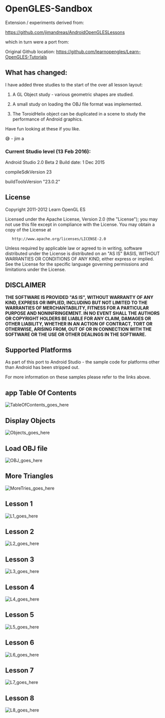 # OpenGLES-Sandbox

Extension / experiments derived from:

https://github.com/jimandreas/AndroidOpenGLESLessons

which in turn were a port from:

Original Github location:  https://github.com/learnopengles/Learn-OpenGLES-Tutorials

## What has changed:

I have added three studies to the start of the over all lesson layout:

1) A GL Object study - various geometric shapes are studied.

2) A small study on loading the OBJ file format was implemented.

3) The ToroidHelix object can be duplicated in a scene to study the performance of Android graphics.

Have fun looking at these if you like.

:sweat_smile:  - jim a

### Current Studio level (13 Feb 2016):

Android Studio 2.0 Beta 2   Build date: 1 Dec 2015

compileSdkVersion 23

buildToolsVersion "23.0.2"

## License

Copyright 2011-2012 Learn OpenGL ES

   Licensed under the Apache License, Version 2.0 (the "License");
   you may not use this file except in compliance with the License.
   You may obtain a copy of the License at

       http://www.apache.org/licenses/LICENSE-2.0

   Unless required by applicable law or agreed to in writing, software
   distributed under the License is distributed on an "AS IS" BASIS,
   WITHOUT WARRANTIES OR CONDITIONS OF ANY KIND, either express or implied.
   See the License for the specific language governing permissions and
   limitations under the License.

## DISCLAIMER

**THE SOFTWARE IS PROVIDED "AS IS", WITHOUT WARRANTY OF ANY KIND, EXPRESS OR
IMPLIED, INCLUDING BUT NOT LIMITED TO THE WARRANTIES OF MERCHANTABILITY,
FITNESS FOR A PARTICULAR PURPOSE AND NONINFRINGEMENT. IN NO EVENT SHALL THE
AUTHORS OR COPYRIGHT HOLDERS BE LIABLE FOR ANY CLAIM, DAMAGES OR OTHER
LIABILITY, WHETHER IN AN ACTION OF CONTRACT, TORT OR OTHERWISE, ARISING FROM,
OUT OF OR IN CONNECTION WITH THE SOFTWARE OR THE USE OR OTHER DEALINGS IN
THE SOFTWARE.**

## Supported Platforms 

As part of this port to Android Studio - the sample code for platforms other than Android has been 
stripped out.

For more information on these samples please refer to the links above.

## app Table Of Contents

![TableOfContents_goes_here](./Screenshots/TableOfContents.png)

## Display Objects

![Objects_goes_here](./Screenshots/VariousObjects.png)

## Load OBJ file

![OBJ_goes_here](./Screenshots/LoadObjFile.png)

## More Triangles

![MoreTries_goes_here](./Screenshots/MoreTris.png)

## Lesson 1

![L1_goes_here](./Screenshots/Lesson1.png)

## Lesson 2

![L2_goes_here](./Screenshots/Lesson2.png)

## Lesson 3

![L3_goes_here](./Screenshots/Lesson3.png)

## Lesson 4

![L4_goes_here](./Screenshots/Lesson4.png)

## Lesson 5

![L5_goes_here](./Screenshots/Lesson5.png)

## Lesson 6

![L6_goes_here](./Screenshots/Lesson6.png)

## Lesson 7

![L7_goes_here](./Screenshots/Lesson7.png)

## Lesson 8

![L8_goes_here](./Screenshots/Lesson8.png)

